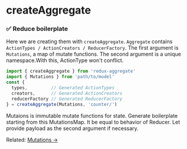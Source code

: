 # createAggregate

### ✅ Reduce boilerplate

Here we are creating them with `createAggregate`.
`Aggregate` contains `ActionTypes / ActionCreators / ReducerFactory`.
The first argument is `Mutations`, a map of mutate functions.
The second argument is a unique namespace.With this, ActionType won't conflict.

```javascript
import { createAggregate } from 'redux-aggregate'
import { Mutations } from 'path/to/model'
const {
  types,         // Generated ActionTypes
  creators,      // Generated ActionCreators
  reducerFactory // Generated ReducerFactory
} = createAggregate(Mutations, 'counter/')
```

Mutaions is immutable mutate functions for state.
Generate boilerplate starting from this MutationsMap.
It be equal to behavior of Reducer.
Let provide payload as the second argument if necessary.

Related: [Mutations ->](mutations.md)
